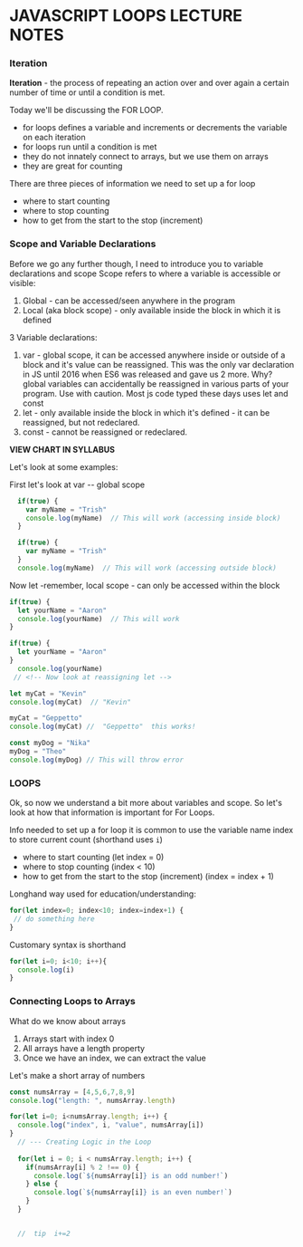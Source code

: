 # JAVASCRIPT LOOPS LECTURE NOTES

### Iteration
**Iteration** - the process of repeating an action over and over again a certain number of time or until a condition is met.

Today we'll be discussing the FOR LOOP.  
 - for loops defines a variable and increments or decrements the variable on each iteration
 - for loops run until a condition is met
 - they do not innately connect to arrays, but we use them on arrays
 - they are great for counting

  There are three pieces of information we need to set up a for loop
 - where to start counting
 - where to stop counting
 - how to get from the start to the stop (increment)

 ### Scope and Variable Declarations 
 Before we go any further though, I need to introduce you to variable declarations and scope
 Scope refers to where a variable is accessible or visible:
  1. Global - can be accessed/seen anywhere in the program
  2. Local (aka block scope) - only available inside the block in which it is defined

3 Variable declarations:
  1. var - global scope, it can be accessed anywhere inside or outside of a block and it's value can be reassigned. This was the only var declaration in JS until 2016 when ES6 was released and gave us 2 more.  Why? global variables can accidentally be reassigned in various parts of your program.  Use with caution. Most js code typed these days uses let and const
  2. let - only available inside the block in which it's defined - it can be reassigned, but not redeclared.
  3. const - cannot be reassigned or redeclared.

  **VIEW CHART IN SYLLABUS**

  Let's look at some examples:

  First let's look at var -- global scope
  ```javascript
    if(true) {
      var myName = "Trish"
      console.log(myName)  // This will work (accessing inside block)
    }

    if(true) {
      var myName = "Trish"
    }    
    console.log(myName)  // This will work (accessing outside block)
  ```
  Now let -remember, local scope - can only be accessed within the block
  ```javascript
  if(true) {
    let yourName = "Aaron"
    console.log(yourName)  // This will work
  }

  if(true) {
    let yourName = "Aaron"
  }
    console.log(yourName)  
   // <!-- Now look at reassigning let -->

  let myCat = "Kevin"
  console.log(myCat)  // "Kevin"

  myCat = "Geppetto"
  console.log(myCat) //  "Geppetto"  this works!

  const myDog = "Nika"
  myDog = "Theo"
  console.log(myDog) // This will throw error  
  ```

  ### LOOPS
  Ok, so now we understand a bit more about variables and scope. So let's look at how that information is important for For Loops.

 Info needed to set up a for loop
   it is common to use the variable name index to store current count (shorthand uses `i`)
 - where to start counting (let index = 0)
 - where to stop counting (index < 10)
 - how to get from the start to the stop (increment) (index = index + 1)

 Longhand way used for education/understanding:
 
 ```javascript
 for(let index=0; index<10; index=index+1) {
  // do something here
}
```
Customary syntax is shorthand

```javascript
for(let i=0; i<10; i++){
  console.log(i)
}
```

### Connecting Loops to Arrays

What do we know about arrays
  1. Arrays start with index 0 
  2. All arrays have a length property
  3. Once we have an index, we can extract the value

Let's make a short array of numbers

```javascript
const numsArray = [4,5,6,7,8,9]
console.log("length: ", numsArray.length)

for(let i=0; i<numsArray.length; i++) {
  console.log("index", i, "value", numsArray[i])
}
  // --- Creating Logic in the Loop
  
  for(let i = 0; i < numsArray.length; i++) {
    if(numsArray[i] % 2 !== 0) {
      console.log(`${numsArray[i]} is an odd number!`)
    } else {
      console.log(`${numsArray[i]} is an even number!`)
    }
  }


  //  tip  i+=2  
